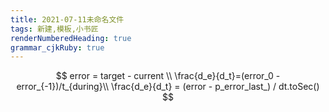 ```yaml
---
title: 2021-07-11未命名文件 
tags: 新建,模板,小书匠
renderNumberedHeading: true
grammar_cjkRuby: true
---
```



$$
error = target - current \\
\frac{d_e}{d_t}=(error_0 - error_{-1})/t_{during}\\
\frac{d_e}{d_t} = (error - p_error_last_) / dt.toSec()
$$


